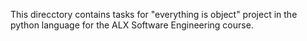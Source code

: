 This direcctory contains tasks for "everything is object" project in the python language for the ALX Software Engineering course.

